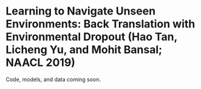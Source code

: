 # Learning to Navigate Unseen Environments: Back Translation with Environmental Dropout (Hao Tan, Licheng Yu, and Mohit Bansal; NAACL 2019)
Code, models, and data coming soon.
